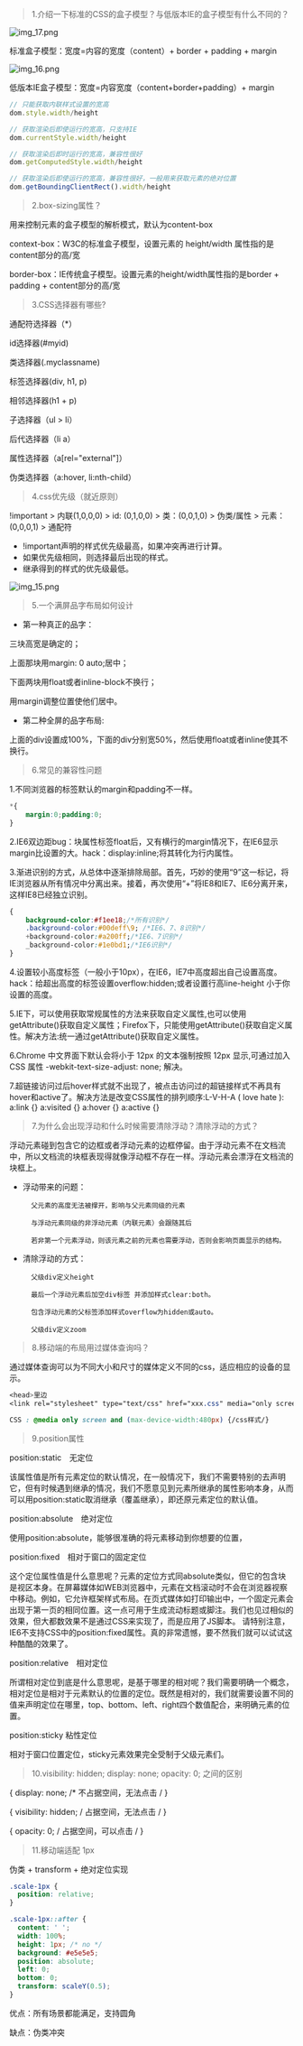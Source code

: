 > 1.介绍一下标准的CSS的盒子模型？与低版本IE的盒子模型有什么不同的？

![img_17.png](img_17.png)

标准盒子模型：宽度=内容的宽度（content）+ border + padding + margin

![img_16.png](img_16.png)

低版本IE盒子模型：宽度=内容宽度（content+border+padding）+ margin

```javascript
// 只能获取内联样式设置的宽高
dom.style.width/height

// 获取渲染后即使运行的宽高，只支持IE
dom.currentStyle.width/height

// 获取渲染后即时运行的宽高，兼容性很好
dom.getComputedStyle.width/height

// 获取渲染后即使运行的宽高，兼容性很好，一般用来获取元素的绝对位置
dom.getBoundingClientRect().width/height
```

> 2.box-sizing属性？

用来控制元素的盒子模型的解析模式，默认为content-box

context-box：W3C的标准盒子模型，设置元素的 height/width 属性指的是content部分的高/宽

border-box：IE传统盒子模型。设置元素的height/width属性指的是border + padding + content部分的高/宽

> 3.CSS选择器有哪些?

通配符选择器（*）

id选择器(#myid)

类选择器(.myclassname)

标签选择器(div, h1, p)

相邻选择器(h1 + p)

子选择器（ul > li）

后代选择器（li a）

属性选择器（a[rel="external"]）

伪类选择器（a:hover, li:nth-child）

> 4.css优先级（就近原则）

!important > 内联(1,0,0,0) > id: (0,1,0,0) > 类：(0,0,1,0) > 伪类/属性 > 元素：(0,0,0,1) > 通配符

- !important声明的样式优先级最高，如果冲突再进行计算。
- 如果优先级相同，则选择最后出现的样式。
- 继承得到的样式的优先级最低。

![img_15.png](img_15.png)

> 5.一个满屏品字布局如何设计

- 第一种真正的品字：

三块高宽是确定的；

上面那块用margin: 0 auto;居中；

下面两块用float或者inline-block不换行；

用margin调整位置使他们居中。

- 第二种全屏的品字布局:

上面的div设置成100%，下面的div分别宽50%，然后使用float或者inline使其不换行。

> 6.常见的兼容性问题

1.不同浏览器的标签默认的margin和padding不一样。

```css
*{
    margin:0;padding:0;
}
```

2.IE6双边距bug：块属性标签float后，又有横行的margin情况下，在IE6显示margin比设置的大。hack：display:inline;将其转化为行内属性。

3.渐进识别的方式，从总体中逐渐排除局部。首先，巧妙的使用“9”这一标记，将IE浏览器从所有情况中分离出来。接着，再次使用“+”将IE8和IE7、IE6分离开来，这样IE8已经独立识别。

```css
{
    background-color:#f1ee18;/*所有识别*/
    .background-color:#00deff\9; /*IE6、7、8识别*/
    +background-color:#a200ff;/*IE6、7识别*/
    _background-color:#1e0bd1;/*IE6识别*/
}
```

4.设置较小高度标签（一般小于10px），在IE6，IE7中高度超出自己设置高度。hack：给超出高度的标签设置overflow:hidden;或者设置行高line-height 小于你设置的高度。

5.IE下，可以使用获取常规属性的方法来获取自定义属性,也可以使用getAttribute()获取自定义属性；Firefox下，只能使用getAttribute()获取自定义属性。解决方法:统一通过getAttribute()获取自定义属性。

6.Chrome 中文界面下默认会将小于 12px 的文本强制按照 12px 显示,可通过加入 CSS 属性 -webkit-text-size-adjust: none; 解决。

7.超链接访问过后hover样式就不出现了，被点击访问过的超链接样式不再具有hover和active了。解决方法是改变CSS属性的排列顺序:L-V-H-A ( love hate ): a:link {} a:visited {} a:hover {} a:active {}

> 7.为什么会出现浮动和什么时候需要清除浮动？清除浮动的方式？

浮动元素碰到包含它的边框或者浮动元素的边框停留。由于浮动元素不在文档流中，所以文档流的块框表现得就像浮动框不存在一样。浮动元素会漂浮在文档流的块框上。

- 浮动带来的问题：

        父元素的高度无法被撑开，影响与父元素同级的元素
        
        与浮动元素同级的非浮动元素（内联元素）会跟随其后
        
        若非第一个元素浮动，则该元素之前的元素也需要浮动，否则会影响页面显示的结构。

- 清除浮动的方式：

        父级div定义height
        
        最后一个浮动元素后加空div标签 并添加样式clear:both。
        
        包含浮动元素的父标签添加样式overflow为hidden或auto。
        
        父级div定义zoom

> 8.移动端的布局用过媒体查询吗？

通过媒体查询可以为不同大小和尺寸的媒体定义不同的css，适应相应的设备的显示。

```css
<head>里边
<link rel="stylesheet" type="text/css" href="xxx.css" media="only screen and (max-device-width:480px)">
```

```css
CSS : @media only screen and (max-device-width:480px) {/css样式/}
```

> 9.position属性

position:static　无定位

该属性值是所有元素定位的默认情况，在一般情况下，我们不需要特别的去声明它，但有时候遇到继承的情况，我们不愿意见到元素所继承的属性影响本身，从而可以用position:static取消继承（覆盖继承），即还原元素定位的默认值。


position:absolute　绝对定位

使用position:absolute，能够很准确的将元素移动到你想要的位置，


position:fixed　相对于窗口的固定定位

这个定位属性值是什么意思呢？元素的定位方式同absolute类似，但它的包含块是视区本身。在屏幕媒体如WEB浏览器中，元素在文档滚动时不会在浏览器视察中移动。例如，它允许框架样式布局。在页式媒体如打印输出中，一个固定元素会出现于第一页的相同位置。这一点可用于生成流动标题或脚注。我们也见过相似的效果，但大都数效果不是通过CSS来实现了，而是应用了JS脚本。
请特别注意，IE6不支持CSS中的position:fixed属性。真的非常遗憾，要不然我们就可以试试这种酷酷的效果了。

position:relative　相对定位

所谓相对定位到底是什么意思呢，是基于哪里的相对呢？我们需要明确一个概念，相对定位是相对于元素默认的位置的定位。既然是相对的，我们就需要设置不同的值来声明定位在哪里，top、bottom、left、right四个数值配合，来明确元素的位置。

position:sticky 粘性定位

相对于窗口位置定位，sticky元素效果完全受制于父级元素们。

> 10.visibility: hidden; display: none; opacity: 0; 之间的区别

{ display: none; /* 不占据空间，无法点击 / }

{ visibility: hidden; / 占据空间，无法点击 / }

{ opacity: 0;  / 占据空间，可以点击 / }

> 11.移动端适配 1px

伪类 + transform + 绝对定位实现

```css
.scale-1px {
  position: relative;
}

.scale-1px::after {
  content: ' ';
  width: 100%;
  height: 1px; /* no */
  background: #e5e5e5;
  position: absolute;
  left: 0;
  bottom: 0;
  transform: scaleY(0.5);
}
```

优点：所有场景都能满足，支持圆角

缺点：伪类冲突
